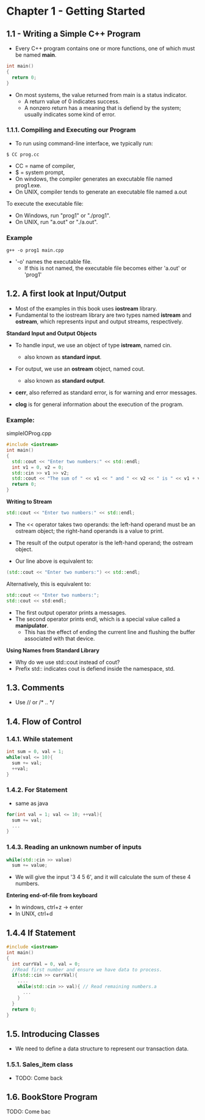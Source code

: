 # Chapter 1 - Getting Started

## 1.1 - Writing a Simple C++ Program

 - Every C++ program contains one or more functions, one of which must be named **main**.

```cpp
int main()
{
  return 0;
}
```

 - On most systems, the value returned from main is a status indicator.
   - A return value of 0 indicates success.
   - A nonzero return has a meaning that is defiend by the system; usually indicates some kind of error.

### 1.1.1. Compiling and Executing our Program

 - To run using command-line interface, we typically run:

```
$ CC prog.cc
```
 - CC = name of compiler,
 - $ = system prompt,
 - On windows, the compiler generates an executable file named prog1.exe. 
 - On UNIX, compiler tends to generate an executable file named a.out

To execute the executable file:
 - On Windows, run "prog1" or "./prog1".
 - On UNIX, run "a.out" or "./a.out".

### Example
```
g++ -o prog1 main.cpp
```
 - '-o' names the executable file.
   - If this is not named, the executable file becomes either 'a.out' or 'prog1'

## 1.2. A first look at Input/Output
 - Most of the examples in this book uses **iostream** library.
 - Fundamental to the iostream library are two types named **istream** and **ostream**, which represents input and output streams, respectively.

**Standard Input and Output Objects**

 - To handle input, we use an object of type **istream**, named cin.
   - also known as **standard input**.

 - For output, we use an **ostream** object, named cout. 
   - also known as **standard output**.

 - **cerr**, also referred as standard error, is for warning and error messages.

 - **clog** is for general information about the execution of the program.

### Example:
simpleIOProg.cpp
```cpp
#include <iostream>
int main()
{
  std::cout << "Enter two numbers:" << std::endl;
  int v1 = 0, v2 = 0;
  std::cin >> v1 >> v2;
  std::cout << "The sum of " << v1 << " and " << v2 << " is " << v1 + v2 << std::endl;
  return 0;
}
```

**Writing to Stream**
```cpp
std::cout << "Enter two numbers:" << std::endl;
```
 - The << operator takes two operands: the left-hand operand must be an ostream object; the right-hand operands is a value to print.
 - The result of the output operator is the left-hand operand; the ostream object.

  - Our line above is equivalent to:

```cpp
(std::cout << "Enter two numbers:") << std::endl;
```

Alternatively, this is equivalent to:
```cpp
std::cout << "Enter two numbers:";
std::cout << std:endl;
```

 - The first output operator prints a messages.
 - The second operator prints endl, which is a special value called a **manipulator**.
   - This has the effect of ending the current line and flushing the buffer associated with that device.

**Using Names from Standard Library**
 - Why do we use std::cout instead of cout? 
 - Prefix std:: indicates cout is defiend inside the namespace, std.

## 1.3. Comments
 - Use // or /* .. */

## 1.4. Flow of Control
### 1.4.1. While statement
```cpp
int sum = 0, val = 1;
while(val <= 10){
  sum += val;
  ++val;
}
```

### 1.4.2. For Statement 
 - same as java
```cpp
for(int val = 1; val <= 10; ++val){
  sum += val;
  ...
}
```

### 1.4.3. Reading an unknown number of inputs
```cpp
while(std::cin >> value)
  sum += value;
```
 - We will give the input '3 4 5 6', and it will calculate the sum of these 4 numbers.

**Entering end-of-file from keyboard**
 - In windows, ctrl+z -> enter
 - In UNIX, ctrl+d

## 1.4.4 If Statement

```cpp
#include <iostream>
int main()
{
  int currVal = 0, val = 0;
  //Read first number and ensure we have data to process.
  if(std::cin >> currVal){
    ....
    while(std::cin >> val){ // Read remaining numbers.a
      ...
    }
  }
  return 0;
}
```

## 1.5. Introducing Classes
 - We need to define a data structure to represent our transaction data.

### 1.5.1. Sales_item class
 - TODO: Come back


## 1.6. BookStore Program
TODO: Come bac